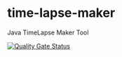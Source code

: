 # time-lapse-maker
Java TimeLapse Maker Tool

[![Quality Gate Status](https://sonarcloud.io/api/project_badges/measure?project=time-lapse-maker&metric=alert_status)](https://sonarcloud.io/dashboard?id=time-lapse-maker)
